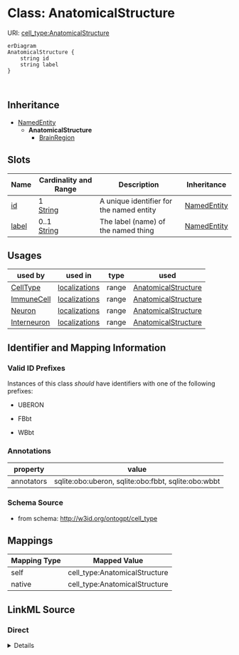 

# Class: AnatomicalStructure



URI: [cell_type:AnatomicalStructure](http://w3id.org/ontogpt/cell_type/AnatomicalStructure)



```mermaid
erDiagram
AnatomicalStructure {
    string id  
    string label  
}



```




## Inheritance
* [NamedEntity](NamedEntity.md)
    * **AnatomicalStructure**
        * [BrainRegion](BrainRegion.md)



## Slots

| Name | Cardinality and Range | Description | Inheritance |
| ---  | --- | --- | --- |
| [id](id.md) | 1 <br/> [String](String.md) | A unique identifier for the named entity | [NamedEntity](NamedEntity.md) |
| [label](label.md) | 0..1 <br/> [String](String.md) | The label (name) of the named thing | [NamedEntity](NamedEntity.md) |





## Usages

| used by | used in | type | used |
| ---  | --- | --- | --- |
| [CellType](CellType.md) | [localizations](localizations.md) | range | [AnatomicalStructure](AnatomicalStructure.md) |
| [ImmuneCell](ImmuneCell.md) | [localizations](localizations.md) | range | [AnatomicalStructure](AnatomicalStructure.md) |
| [Neuron](Neuron.md) | [localizations](localizations.md) | range | [AnatomicalStructure](AnatomicalStructure.md) |
| [Interneuron](Interneuron.md) | [localizations](localizations.md) | range | [AnatomicalStructure](AnatomicalStructure.md) |






## Identifier and Mapping Information


### Valid ID Prefixes

Instances of this class *should* have identifiers with one of the following prefixes:

* UBERON

* FBbt

* WBbt






### Annotations

| property | value |
| --- | --- |
| annotators | sqlite:obo:uberon, sqlite:obo:fbbt, sqlite:obo:wbbt |



### Schema Source


* from schema: http://w3id.org/ontogpt/cell_type





## Mappings

| Mapping Type | Mapped Value |
| ---  | ---  |
| self | cell_type:AnatomicalStructure |
| native | cell_type:AnatomicalStructure |





## LinkML Source

<!-- TODO: investigate https://stackoverflow.com/questions/37606292/how-to-create-tabbed-code-blocks-in-mkdocs-or-sphinx -->

### Direct

<details>
```yaml
name: AnatomicalStructure
id_prefixes:
- UBERON
- FBbt
- WBbt
annotations:
  annotators:
    tag: annotators
    value: sqlite:obo:uberon, sqlite:obo:fbbt, sqlite:obo:wbbt
from_schema: http://w3id.org/ontogpt/cell_type
is_a: NamedEntity

```
</details>

### Induced

<details>
```yaml
name: AnatomicalStructure
id_prefixes:
- UBERON
- FBbt
- WBbt
annotations:
  annotators:
    tag: annotators
    value: sqlite:obo:uberon, sqlite:obo:fbbt, sqlite:obo:wbbt
from_schema: http://w3id.org/ontogpt/cell_type
is_a: NamedEntity
attributes:
  id:
    name: id
    annotations:
      prompt.skip:
        tag: prompt.skip
        value: 'true'
    description: A unique identifier for the named entity
    comments:
    - this is populated during the grounding and normalization step
    from_schema: http://w3id.org/ontogpt/cell_type
    identifier: true
    alias: id
    owner: AnatomicalStructure
    domain_of:
    - CellType
    - NamedEntity
    - Publication
    range: string
    required: true
  label:
    name: label
    annotations:
      owl:
        tag: owl
        value: AnnotationProperty, AnnotationAssertion
    description: The label (name) of the named thing
    from_schema: http://w3id.org/ontogpt/cell_type
    aliases:
    - name
    slot_uri: rdfs:label
    alias: label
    owner: AnatomicalStructure
    domain_of:
    - CellType
    - NamedEntity
    range: string

```
</details>